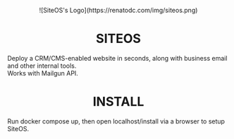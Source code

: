 <p align="center">
![SiteOS's Logo](https://renatodc.com/img/siteos.png)
</p>
<h1 align="center">SITEOS</h1>
<p>
Deploy a CRM/CMS-enabled website in seconds, along with business email and other internal tools.
<br />
Works with Mailgun API.
</p>
<h1 align="center">INSTALL</h1>
<p>
Run docker compose up, then open localhost/install via a browser to setup SiteOS.
</p>